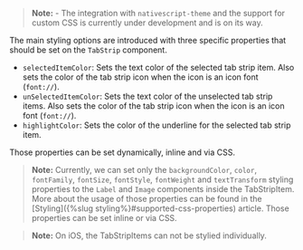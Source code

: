 > **Note:** - The integration with `nativescript-theme` and the support for custom CSS is currently under development and is on its way.

The main styling options are introduced with three specific properties that should be set on the `TabStrip` component.

- `selectedItemColor`: Sets the text color of the selected tab strip item. Also sets the color of the tab strip icon when the icon is an icon font (`font://`).
- `unSelectedItemColor`: Sets the text color of the unselected tab strip items. Also sets the color of the tab strip icon when the icon is an icon font (`font://`).
- `highlightColor`: Sets the color of the underline for the selected tab strip item.

Those properties can be set dynamically, inline and via CSS.

<snippet id='tabs-theming-css'/>

> **Note:** Currently, we can set only the `backgroundColor`, `color`, `fontFamily`, `fontSize`, `fontStyle`, `fontWeight` and `textTransform` styling properties to the `Label` and `Image` components inside the TabStripItem. More about the usage of those properties can be found in the [Styling]({%slug styling%}#supported-css-properties) article. Those properties can be set inline or via CSS.

> **Note:** On iOS, the TabStripItems can not be stylied individually.
